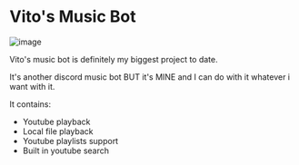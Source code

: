 # Vito's Music Bot
![image](https://user-images.githubusercontent.com/73427833/166977719-7c24f2a8-5cbe-40ee-b614-76a642f7e279.png)

Vito's music bot is definitely my biggest project to date.

It's another discord music bot BUT it's MINE and I can do with it whatever i want with it.

It contains:
- Youtube playback
- Local file playback
- Youtube playlists support
- Built in youtube search

